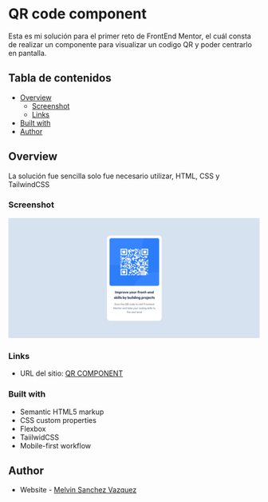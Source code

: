 # QR code component
Esta es mi solución para el primer reto de FrontEnd Mentor, el cuál consta de realizar un componente para visualizar un codigo QR y poder centrarlo en pantalla.

## Tabla de contenidos

- [Overview](#overview)
  - [Screenshot](#screenshot)
  - [Links](#links)
- [Built with](#built-with)
- [Author](#author)

## Overview
La solución fue sencilla solo fue necesario utilizar, HTML, CSS y TailwindCSS

### Screenshot

![](./images/Solution.png)

### Links
- URL del sitio: [QR COMPONENT](https://qrcodemelvin.netlify.app/)

### Built with

- Semantic HTML5 markup
- CSS custom properties
- Flexbox
- TaiilwidCSS
- Mobile-first workflow

## Author
- Website - [Melvin Sanchez Vazquez](https://www.your-site.com)

